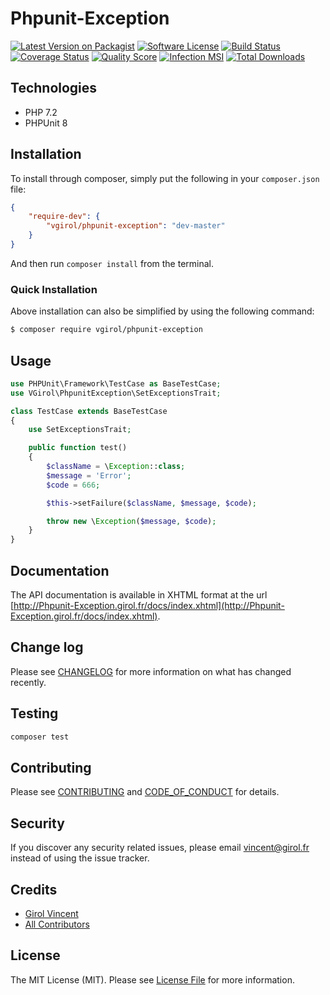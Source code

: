 # Phpunit-Exception

[![Latest Version on Packagist][ico-version]][link-packagist]
[![Software License][ico-license]](LICENSE.md)
[![Build Status][ico-travis]][link-travis]
[![Coverage Status][ico-scrutinizer]][link-scrutinizer]
[![Quality Score][ico-code-quality]][link-code-quality]
[![Infection MSI][ico-mutation]][link-mutation]
[![Total Downloads][ico-downloads]][link-downloads]

## Technologies

- PHP 7.2
- PHPUnit 8

## Installation

To install through composer, simply put the following in your `composer.json` file:

```json
{
    "require-dev": {
        "vgirol/phpunit-exception": "dev-master"
    }
}
```

And then run `composer install` from the terminal.

### Quick Installation

Above installation can also be simplified by using the following command:

``` bash
$ composer require vgirol/phpunit-exception
```

## Usage

``` php
use PHPUnit\Framework\TestCase as BaseTestCase;
use VGirol\PhpunitException\SetExceptionsTrait;

class TestCase extends BaseTestCase
{
    use SetExceptionsTrait;

    public function test()
    {
        $className = \Exception::class;
        $message = 'Error';
        $code = 666;

        $this->setFailure($className, $message, $code);

        throw new \Exception($message, $code);
    }
}
```

## Documentation

The API documentation is available in XHTML format at the url [http://Phpunit-Exception.girol.fr/docs/index.xhtml](http://Phpunit-Exception.girol.fr/docs/index.xhtml).

## Change log

Please see [CHANGELOG](CHANGELOG.md) for more information on what has changed recently.

## Testing

``` bash
composer test
```

## Contributing

Please see [CONTRIBUTING](CONTRIBUTING.md) and [CODE_OF_CONDUCT](CODE_OF_CONDUCT.md) for details.

## Security

If you discover any security related issues, please email [vincent@girol.fr](mailto:vincent@girol.fr) instead of using the issue tracker.

## Credits

- [Girol Vincent][link-author]
- [All Contributors][link-contributors]

## License

The MIT License (MIT). Please see [License File](LICENSE.md) for more information.

[ico-version]: https://img.shields.io/packagist/v/VGirol/Phpunit-Exception.svg?style=flat-square
[ico-license]: https://img.shields.io/badge/license-MIT-brightgreen.svg?style=flat-square
[ico-travis]: https://img.shields.io/travis/VGirol/Phpunit-Exception/master.svg?style=flat-square
[ico-scrutinizer]: https://img.shields.io/scrutinizer/coverage/g/VGirol/Phpunit-Exception.svg?style=flat-square
[ico-code-quality]: https://img.shields.io/scrutinizer/g/VGirol/Phpunit-Exception.svg?style=flat-square
[ico-mutation]: https://img.shields.io/endpoint?style=flat-square&url=https%3A%2F%2Fbadge-api.stryker-mutator.io%2Fgithub.com%2FVGirol%2FPhpunit-Exception%2Fmaster
[ico-downloads]: https://img.shields.io/packagist/dt/VGirol/Phpunit-Exception.svg?style=flat-square

[link-packagist]: https://packagist.org/packages/VGirol/Phpunit-Exception
[link-travis]: https://travis-ci.org/VGirol/Phpunit-Exception
[link-scrutinizer]: https://scrutinizer-ci.com/g/VGirol/Phpunit-Exception/code-structure
[link-code-quality]: https://scrutinizer-ci.com/g/VGirol/Phpunit-Exception
[link-downloads]: https://packagist.org/packages/VGirol/Phpunit-Exception
[link-author]: https://github.com/VGirol
[link-mutation]: https://dashboard.stryker-mutator.io/reports/github.com/VGirol/Phpunit-Exception/master
[link-contributors]: ../../contributors
